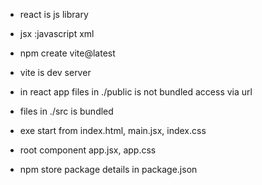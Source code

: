 * react is js library
* jsx :javascript xml

* npm create vite@latest
* vite is dev server

* in react app files in ./public is not bundled access via url
* files in ./src is bundled 
* exe start from index.html, main.jsx, index.css
* root component app.jsx, app.css
* npm store package details in package.json
